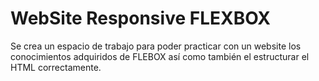 # WebSite Responsive FLEXBOX
Se crea un espacio de trabajo para poder practicar con un website los conocimientos adquiridos de FLEBOX así como también el estructurar el HTML correctamente.
